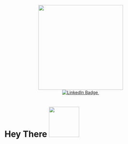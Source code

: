 <div id="header" align="center">
  <img src="https://media.giphy.com/media/1C8bHHJturSx2/giphy.gif" width="280"/>
</div>
<div id="badges" align="center">
  <a href="your-linkedin-URL">
    <img src="https://img.shields.io/badge/LinkedIn-blue?style=for-the-badge&logo=linkedin&logoColor=white" alt="LinkedIn Badge"/>
  </a>
  <img src="https://komarev.com/ghpvc/?username=SM-99&style=flat-square&color=blue" alt="" />
 </div>
 
 <h1>
  Hey There
  <img src="https://media.giphy.com/media/hvRJCLFzcasrR4ia7z/giphy.gif" width="100px"/>
</h1>

<!---
SM-99/SM-99 is a ✨ special ✨ repository because its `README.md` (this file) appears on your GitHub profile.
You can click the Preview link to take a look at your changes.
--->
